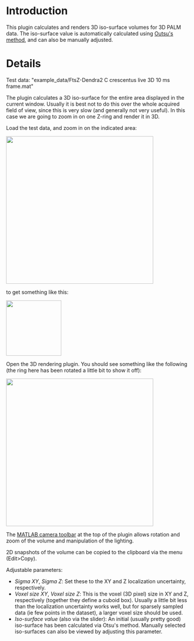 # Introduction #

This plugin calculates and renders 3D iso-surface volumes for 3D PALM data. The iso-surface value is automatically calculated using [Outsu's method](http://en.wikipedia.org/wiki/Otsu%27s_method), and can also be manually adjusted.

# Details #

Test data: "example\_data/FtsZ-Dendra2 C crescentus live 3D 10 ms frame.mat"

The plugin calculates a 3D iso-surface for the entire area displayed in the current window. Usually it is best not to do this over the whole acquired field of view, since this is very slow (and generally not very useful). In this case we are going to zoom in on one Z-ring and render it in 3D.

Load the test data, and zoom in on the indicated area:

<img src='https://palm-siever.googlecode.com/svn/wiki/images/Render3Dvol_FtsZ_example_data_screenshot_withZoom.png' width='400px' />

to get something like this:

<img src='https://palm-siever.googlecode.com/svn/wiki/images/Render3D_vol_PS_Z-ring_zoom.png' width='150px' />

Open the 3D rendering plugin. You should see something like the following (the ring here has been rotated a little bit to show it off):

<img src='https://palm-siever.googlecode.com/svn/wiki/images/Render3D_vol_plugin_screenshot.png' width='400px' />

The [MATLAB camera toolbar](http://www.mathworks.ch/ch/help/matlab/visualize/view-control-with-the-camera-toolbar.html#f4-54139toolbar) at the top of the plugin allows rotation and zoom of the volume and manipulation of the lighting.

2D snapshots of the volume can be copied to the clipboard via the menu (Edit>Copy).

Adjustable parameters:
  * _Sigma XY_, _Sigma Z_: Set these to the XY and Z localization uncertainty, respectively.
  * _Voxel size XY_, _Voxel size Z_: This is the voxel (3D pixel) size in XY and Z, respectively (together they define a cuboid box). Usually a little bit less than the localization uncertainty works well, but for sparsely sampled data (ie few points in the dataset), a larger voxel size should be used.
  * _Iso-surface value_ (also via the slider): An initial (usually pretty good) iso-surface has been calculated via Otsu's method. Manually selected iso-surfaces can also be viewed by adjusting this parameter.